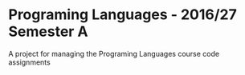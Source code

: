 # Programing Languages - 2016/27 Semester A

A project for managing the Programing Languages course code assignments
